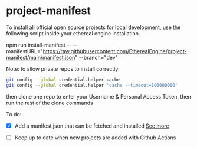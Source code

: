 # project-manifest

To install all official open source projects for local development, use the following script inside your ethereal engine installation.

npm run install-manifest -- --manifestURL="https://raw.githubusercontent.com/EtherealEngine/project-manifest/main/manifest.json" --branch="dev"

Note: to allow private repos to install correctly:
```bash
git config --global credential.helper cache
git config --global credential.helper 'cache --timeout=100000000'
```
then clone one repo to enter your Username & Personal Access Token, then run the rest of the clone commands


To do:

- [x] Add a manifest.json that can be fetched and installed [See more](https://github.com/EtherealEngine/etherealengine/issues/5648)
- [ ] Keep up to date when new projects are added with Github Actions


